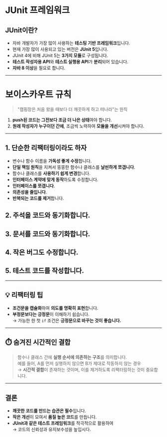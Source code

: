 # JUnit 프레임워크

## JUnit이란?

- 자바 개발자가 가장 많이 사용하는 **테스팅 기반 프레임워크**입니다.
- 현재 가장 많이 사용되고 있는 버전은 **JUnit 5**입니다.
- JUnit 4에 비해 JUnit 5는 **3가지 모듈**로 구성됩니다.
- **테스트 작성자용 API**와 **테스트 실행용 API**가 **분리**되어 있습니다.
- **자바 8 이상**을 필요로 합니다.

---

# 보이스카우트 규칙

> "캠핑장은 처음 왔을 때보다 더 깨끗하게 하고 떠나라"는 원칙

1. **push된 코드는 그전보다 조금 더 나은 상태**여야 합니다.
2. **원래 작성자가 누구이던 간에**, 조금씩 노력하여 **모듈을 개선**시켜야 합니다.

---

## 1. 단순한 리팩터링이라도 하자

- 변수나 함수 이름을 **가독성 좋게 수정**합니다.
- **단일 책임 원칙**을 지켜서 뚱뚱한 함수나 클래스를 **날씬하게 쪼갭니다**.
- 함수나 클래스를 **사용하기 쉽게 변경**합니다.
- **인터페이스 계약에 맞게 동작**하도록 수정합니다.
- **인터페이스를 쪼갭니다**.
- **의존성을 줄입니다**.
- **반복되는 코드를 제거**합니다.

## 2. 주석을 코드와 동기화합니다.

## 3. 문서를 코드와 동기화합니다.

## 4. 작은 버그도 수정합니다.

## 5. 테스트 코드를 작성합니다.

---

## 💡 리팩터링 팁

- **조건문을 캡슐화**하여 **의도를 명확히 표현**합니다.
- **부정문보다는 긍정문**이 이해하기 쉽습니다.  
  → 가능한 한 첫 `if` 조건은 **긍정문으로 바꾸는 것이 좋습니다.**

---

## ⏱️ 숨겨진 시간적인 결합

> 함수나 클래스 간에 **실행 순서에 의존하는 구조**를 의미합니다.  
예를 들어, A를 먼저 실행하지 않으면 B가 제대로 작동하지 않는 경우  
→ **시간적 결합**이 존재하는 것이며, 이를 제거하도록 리팩터링하는 것이 중요합니다.

---

## 결론

- **깨끗한 코드를 만드는 습관은 필수**입니다.
- **작은 개선**이 모여서 **품질 높은 코드**를 만듭니다.
- **JUnit과 같은 테스트 프레임워크**를 적극적으로 활용하여  
  → 코드의 신뢰성과 유지보수성을 높입시다.
